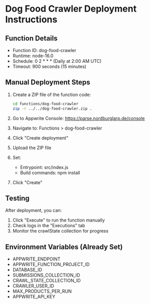 # Dog Food Crawler Deployment Instructions

## Function Details
- Function ID: dog-food-crawler
- Runtime: node-16.0
- Schedule: 0 2 * * * (Daily at 2:00 AM UTC)
- Timeout: 900 seconds (15 minutes)

## Manual Deployment Steps

1. Create a ZIP file of the function code:
   ```bash
   cd functions/dog-food-crawler
   zip -r ../../dog-food-crawler.zip .
   ```

2. Go to Appwrite Console: https://parse.nordburglarp.de/console

3. Navigate to: Functions > dog-food-crawler

4. Click "Create deployment"

5. Upload the ZIP file

6. Set:
   - Entrypoint: src/index.js
   - Build commands: npm install

7. Click "Create"

## Testing

After deployment, you can:
1. Click "Execute" to run the function manually
2. Check logs in the "Executions" tab
3. Monitor the crawlState collection for progress

## Environment Variables (Already Set)
- APPWRITE_ENDPOINT
- APPWRITE_FUNCTION_PROJECT_ID
- DATABASE_ID
- SUBMISSIONS_COLLECTION_ID
- CRAWL_STATE_COLLECTION_ID
- CRAWLER_USER_ID
- MAX_PRODUCTS_PER_RUN
- APPWRITE_API_KEY
